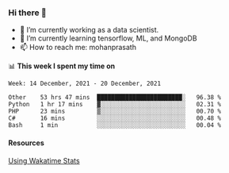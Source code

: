 ### Hi there 👋

- 🔭 I’m currently working as a data scientist.
- 🌱 I’m currently learning tensorflow, ML, and MongoDB
- 📫 How to reach me: mohanprasath

📊 **This week I spent my time on**
<!--START_SECTION:waka-->
```text
Week: 14 December, 2021 - 20 December, 2021

Other    53 hrs 47 mins  ████████████████████████░   96.38 % 
Python   1 hr 17 mins    ▓░░░░░░░░░░░░░░░░░░░░░░░░   02.31 % 
PHP      23 mins         ▒░░░░░░░░░░░░░░░░░░░░░░░░   00.70 % 
C#       16 mins         ░░░░░░░░░░░░░░░░░░░░░░░░░   00.48 % 
Bash     1 min           ░░░░░░░░░░░░░░░░░░░░░░░░░   00.04 % 
```
<!--END_SECTION:waka-->

#### Resources
[Using Wakatime Stats](https://github.com/marketplace/actions/waka-readme)
